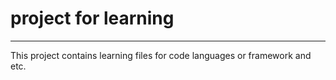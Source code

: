 # project for learning

-------------

This project contains learning files for code languages or framework and etc.
